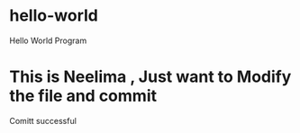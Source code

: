# hello-world
Hello World Program 
# This is Neelima , Just want to Modify the file and commit
Comitt successful
